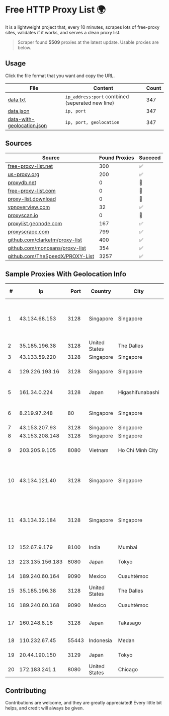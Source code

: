 
# Free HTTP Proxy List 🌍

It is a lightweight project that, every 10 minutes, scrapes lots of free-proxy sites, validates if it works, and serves a clean proxy list.


> Scraper found **5509** proxies at the latest update. Usable proxies are below.

## Usage

Click the file format that you want and copy the URL.


|File|Content|Count|
|----|-------|-----|
|[data.txt](https://raw.githubusercontent.com/themiralay/Proxy-List-World/master/data.txt)|`ip_address:port` combined (seperated new line)|347|
|[data.json](https://raw.githubusercontent.com/themiralay/Proxy-List-World/master/data.json)|`ip, port`|347|
|[data-with-geolocation.json](https://raw.githubusercontent.com/themiralay/Proxy-List-World/master/data-with-geolocation.json)|`ip, port, geolocation`|347|

## Sources

|Source|Found Proxies|Succeed|
|------|-------------|-------|
|[free-proxy-list.net](https://free-proxy-list.net)|300|✅|
|[us-proxy.org](https://www.us-proxy.org)|200|✅|
|[proxydb.net](http://proxydb.net)|0|🚫|
|[free-proxy-list.com](https://free-proxy-list.com/?page=&port=&type%5B%5D=http&type%5B%5D=https&up_time=0&search=Search)|0|🚫|
|[proxy-list.download](https://www.proxy-list.download/HTTP)|0|🚫|
|[vpnoverview.com](https://vpnoverview.com/privacy/anonymous-browsing/free-proxy-servers)|32|✅|
|[proxyscan.io](https://www.proxyscan.io)|0|🚫|
|[proxylist.geonode.com](https://proxylist.geonode.com/api/proxy-list?limit=300&page=1&sort_by=lastChecked&sort_type=desc&protocols=http,https)|167|✅|
|[proxyscrape.com](https://api.proxyscrape.com/v2/?request=displayproxies&protocol=http&timeout=10000&country=all&ssl=all&anonymity=all)|799|✅|
|[github.com/clarketm/proxy-list](https://raw.githubusercontent.com/clarketm/proxy-list/master/proxy-list-raw.txt)|400|✅|
|[github.com/monosans/proxy-list](https://raw.githubusercontent.com/monosans/proxy-list/main/proxies/http.txt)|354|✅|
|[github.com/TheSpeedX/PROXY-List](https://raw.githubusercontent.com/TheSpeedX/PROXY-List/master/http.txt)|3257|✅|


## Sample Proxies With Geolocation Info

|#|Ip|Port|Country|City|Internet Service Provider|
|-|--|----|-------|----|-------------------------|
|1|43.134.68.153|3128|Singapore|Singapore|Shenzhen Tencent Computer Systems Company Limited|
|2|35.185.196.38|3128|United States|The Dalles|Google LLC|
|3|43.133.59.220|3128|Singapore|Singapore|Aceville Pte.ltd|
|4|129.226.193.16|3128|Singapore|Singapore|Tencent Cloud Computing (Beijing) Co|
|5|161.34.0.224|3128|Japan|Higashifunabashi|NTT PC Communications, Inc.|
|6|8.219.97.248|80|Singapore|Singapore|Alibaba (US) Technology Co., Ltd.|
|7|43.153.207.93|3128|Singapore|Singapore|Aceville Pte.ltd|
|8|43.153.208.148|3128|Singapore|Singapore|Aceville Pte.ltd|
|9|203.205.9.105|8080|Vietnam|Ho Chi Minh City|CMC Telecom Infrastructure Company|
|10|43.134.121.40|3128|Singapore|Singapore|Shenzhen Tencent Computer Systems Company Limited|
|11|43.134.32.184|3128|Singapore|Singapore|Shenzhen Tencent Computer Systems Company Limited|
|12|152.67.9.179|8100|India|Mumbai|Oracle Corporation|
|13|223.135.156.183|8080|Japan|Tokyo|So-net Corporation|
|14|189.240.60.164|9090|Mexico|Cuauhtémoc|Uninet S.A. de C.V.|
|15|35.185.196.38|3128|United States|The Dalles|Google LLC|
|16|189.240.60.168|9090|Mexico|Cuauhtémoc|Uninet S.A. de C.V.|
|17|160.248.8.16|3128|Japan|Takasago|NTT PC Communications, Inc.|
|18|110.232.67.45|55443|Indonesia|Medan|PT. Media Antar Nusa|
|19|20.44.190.150|3129|Japan|Tokyo|Microsoft Corporation|
|20|172.183.241.1|8080|United States|Chicago|Microsoft|



## Contributing

Contributions are welcome, and they are greatly appreciated! Every
little bit helps, and credit will always be given.

